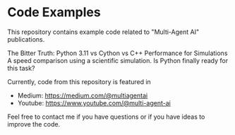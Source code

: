# Code Examples

This repository contains example code related to "Multi-Agent AI" publications.

The Bitter Truth: Python 3.11 vs Cython vs C++ Performance for Simulations
A speed comparison using a scientific simulation. Is Python finally ready for this task?

Currently, code from this repository is featured in 
- Medium: https://medium.com/@multiagentai
- Youtube: https://www.youtube.com/@multi-agent-ai

Feel free to contact me if you have questions or if you have ideas to improve the code. 
